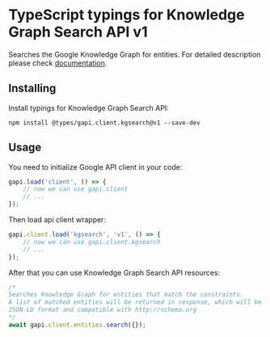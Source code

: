 # TypeScript typings for Knowledge Graph Search API v1

Searches the Google Knowledge Graph for entities.
For detailed description please check [documentation](https://developers.google.com/knowledge-graph/).

## Installing

Install typings for Knowledge Graph Search API:

```
npm install @types/gapi.client.kgsearch@v1 --save-dev
```

## Usage

You need to initialize Google API client in your code:

```typescript
gapi.load('client', () => {
    // now we can use gapi.client
    // ...
});
```

Then load api client wrapper:

```typescript
gapi.client.load('kgsearch', 'v1', () => {
    // now we can use gapi.client.kgsearch
    // ...
});
```

After that you can use Knowledge Graph Search API resources:

```typescript
/* 
Searches Knowledge Graph for entities that match the constraints.
A list of matched entities will be returned in response, which will be in
JSON-LD format and compatible with http://schema.org  
*/
await gapi.client.entities.search({});
```
